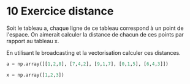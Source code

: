 
# 10 Exercice distance

Soit le tableau a, chaque ligne de ce tableau correspond à un point de l'espace. On aimerait calculer la distance de chacun de ces points par rapport au tableau x.

En utilisant le broadcasting et la vectorisation calculer ces distances.

```python
a = np.array([[1,2,8], [7,4,2], [9,1,7], [0,1,5], [6,4,3]])

x = np.array([1,2,3])

```
